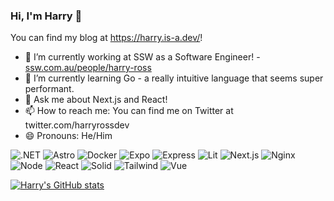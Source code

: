 ### Hi, I'm Harry 👋
You can find my blog at https://harry.is-a.dev/!

- 🔭 I’m currently working at SSW as a Software Engineer! - [ssw.com.au/people/harry-ross](https://www.ssw.com.au/people/harry-ross)
- 🌱 I’m currently learning Go - a really intuitive language that seems super performant. 
- 💬 Ask me about Next.js and React!
- 📫 How to reach me: You can find me on Twitter at twitter.com/harryrossdev
- 😄 Pronouns: He/Him

![.NET](https://img.shields.io/badge/.NET-512BD4?style=for-the-badge&logo=dotnet&logoColor=white)
![Astro](https://img.shields.io/badge/Astro-0C1222?style=for-the-badge&logo=astro&logoColor=FDFDFE)
![Docker](https://img.shields.io/badge/Docker-2CA5E0?style=for-the-badge&logo=docker&logoColor=white)
![Expo](https://img.shields.io/badge/Expo-1B1F23?style=for-the-badge&logo=expo&logoColor=white)
![Express](https://img.shields.io/badge/Express%20js-000000?style=for-the-badge&logo=express&logoColor=white)
![Lit](https://img.shields.io/badge/lit-324FFF?style=for-the-badge&logo=lit&logoColor=white)
![Next.js](https://img.shields.io/badge/next%20js-000000?style=for-the-badge&logo=nextdotjs&logoColor=white)
![Nginx](https://img.shields.io/badge/Nginx-009639?style=for-the-badge&logo=nginx&logoColor=white)
![Node](https://img.shields.io/badge/Node%20js-339933?style=for-the-badge&logo=nodedotjs&logoColor=white)
![React](https://img.shields.io/badge/React-20232A?style=for-the-badge&logo=react&logoColor=61DAFB)
![Solid](https://img.shields.io/badge/Solid%20JS-2C4F7C?style=for-the-badge&logo=solid&logoColor=white)
![Tailwind](https://img.shields.io/badge/Tailwind_CSS-38B2AC?style=for-the-badge&logo=tailwind-css&logoColor=white)
![Vue](https://img.shields.io/badge/Vue%20js-35495E?style=for-the-badge&logo=vuedotjs&logoColor=4FC08D)

[![Harry's GitHub stats](https://github-readme-stats-git-masterrstaa-rickstaa.vercel.app/api?username=Harry-Ross&show_icons=true&theme=dracula)](https://github.com/Harry-Ross/github-readme-stats)

<!--
**Harry-Ross/Harry-Ross** is a ✨ _special_ ✨ repository because its `README.md` (this file) appears on your GitHub profile.

Here are some ideas to get you started:

- 🔭 I’m currently working on ...
- 🌱 I’m currently learning ...
- 👯 I’m looking to collaborate on ...
- 🤔 I’m looking for help with ...
- 💬 Ask me about ...
- 📫 How to reach me: ...
- 😄 Pronouns: ...
- ⚡ Fun fact: ...
-->
